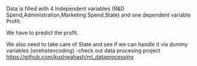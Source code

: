 Data is filled with 4 Independent variables (R&D Spend,Administration,Marketing Spend,State) and one dependent variable Profit.

We have to predict the profit.

We also need to take care of State and see if we can handle it via dummy variables (onehotencoding) -check out data procesing project
https://github.com/kushwahash/ml_dataprocessing